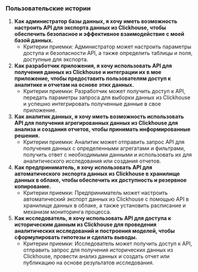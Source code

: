 ### Пользовательские истории

1. **Как администратор базы данных, я хочу иметь возможность настроить API для экспорта данных из Clickhouse, чтобы обеспечить безопасное и эффективное взаимодействие с моей базой данных.**
   * Критерии приемки: Администратор может настроить параметры доступа и безопасности API, а также определить таблицы и поля, доступные для экспорта.
2. **Как разработчик приложения, я хочу использовать API для получения данных из Clickhouse и интеграции их в мое приложение, чтобы предоставить пользователям доступ к аналитике и отчетам на основе этих данных.**
   * Критерии приемки: Разработчик может получить доступ к API, передать параметры запроса для выборки данных из Clickhouse и успешно интегрировать полученные данные в свое приложение.
3. **Как аналитик данных, я хочу иметь возможность использовать API для получения агрегированных данных из Clickhouse для анализа и создания отчетов, чтобы принимать информированные решения.**
   * Критерии приемки: Аналитик может отправить запрос API для получения данных с определенными агрегатами и фильтрами, получить ответ с необходимыми данными и использовать их для аналитического исследования или создания отчетов.
4. **Как предприниматель, я хочу использовать API для автоматического экспорта данных из Clickhouse в хранилище данных в облаке, чтобы обеспечить их доступность и резервное копирование.**
   * Критерии приемки: Предприниматель может настроить автоматический экспорт данных из Clickhouse с помощью API в хранилище данных в облаке, а также установить расписание и механизм мониторинга процесса.
5. **Как исследователь, я хочу использовать API для доступа к историческим данным из Clickhouse для проведения аналитических исследований и построения моделей, чтобы сформулировать гипотезы и сделать выводы.**
   * Критерии приемки: Исследователь может получить доступ к API, отправить запрос для получения исторических данных из Clickhouse, провести анализ данных и создать отчет или публикацию на основе результатов исследования.
